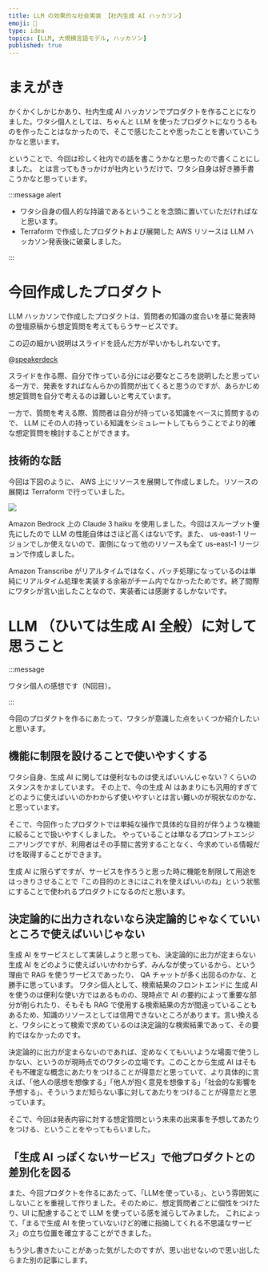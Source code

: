 ```yaml
---
title: LLM の効果的な社会実装 【社内生成 AI ハッカソン】
emoji: 🔨
type: idea
topics: [LLM, 大規模言語モデル, ハッカソン]
published: true
---
```


# まえがき

かくかくしかじかあり、社内生成 AI ハッカソンでプロダクトを作ることになりました。ワタシ個人としては、ちゃんと LLM を使ったプロダクトになりうるものを作ったことはなかったので、そこで感じたことや思ったことを書いていこうかなと思います。

ということで、今回は珍しく社内での話を書こうかなと思ったので書くことにしました。
とは言ってもきっかけが社内というだけで、ワタシ自身は好き勝手書こうかなと思っています。

:::message alert

- ワタシ自身の個人的な持論であるということを念頭に置いていただければなと思います。
- Terraform で作成したプロダクトおよび展開した AWS リソースは LLM ハッカソン発表後に破棄しました。

:::

# 今回作成したプロダクト

LLM ハッカソンで作成したプロダクトは、質問者の知識の度合いを基に発表時の登壇原稿から想定質問を考えてもらうサービスです。

この辺の細かい説明はスライドを読んだ方が早いかもしれないです。

@[speakerdeck](30db4c9c3959425a9efab94608f11453)

スライドを作る際、自分で作っている分には必要なところを説明したと思っている一方で、発表をすればなんらかの質問が出てくると思うのですが、あらかじめ想定質問を自分で考えるのは難しいと考えています。

一方で、質問を考える際、質問者は自分が持っている知識をベースに質問するので、 LLM にその人の持っている知識をシミュレートしてもらうことでより的確な想定質問を検討することができます。

## 技術的な話

今回は下図のように、 AWS 上にリソースを展開して作成しました。リソースの展開は Terraform で行っていました。

![](https://storage.googleapis.com/zenn-user-upload/e4eed1f61f96-20240618.png)

Amazon Bedrock 上の Claude 3 haiku を使用しました。今回はスループット優先にしたので LLM の性能自体はさほど高くはないです。また、 us-east-1 リージョンでしか使えないので、面倒になって他のリソースも全て us-east-1 リージョンで作成しました。

Amazon Transcribe がリアルタイムではなく、バッチ処理になっているのは単純にリアルタイム処理を実装する余裕がチーム内でなかったためです。終了間際にワタシが言い出したことなので、実装者には感謝するしかないです。

# LLM （ひいては生成 AI 全般）に対して思うこと

:::message

ワタシ個人の感想です（N回目）。

:::

今回のプロダクトを作るにあたって、ワタシが意識した点をいくつか紹介したいと思います。

## 機能に制限を設けることで使いやすくする

ワタシ自身、生成 AI に関しては便利なものは使えばいいんじゃない？くらいのスタンスをかましています。
その上で、今の生成 AI はあまりにも汎用的すぎてどのように使えばいいのかわからず使いやすいとは言い難いのが現状なのかな、と思っています。

そこで、今回作ったプロダクトでは単純な操作で具体的な目的が伴うような機能に絞ることで扱いやすくしました。
やっていることは単なるプロンプトエンジニアリングですが、利用者はその手間に苦労することなく、今求めている情報だけを取得することができます。

生成 AI に限らずですが、サービスを作ろうと思った時に機能を制限して用途をはっきりさせることで「この目的のときにはこれを使えばいいのね」という状態にすることで使われるプロダクトになるのだと思います。

## 決定論的に出力されないなら決定論的じゃなくていいところで使えばいいじゃない

生成 AI をサービスとして実装しようと思っても、決定論的に出力が定まらない生成 AI をどのように使えばいいかわからず、みんなが使っているから、という理由で RAG を使うサービスであったり、 QA チャットが多く出回るのかな、と勝手に思っています。
ワタシ個人として、検索結果のフロントエンドに 生成 AI を使うのは便利な使い方ではあるものの、現時点で AI の要約によって重要な部分が削られたり、そもそも RAG で使用する検索結果の方が間違っていることもあるため、知識のリソースとしては信用できないところがあります。言い換えると、ワタシにとって検索で求めているのは決定論的な検索結果であって、その要約ではなかったのです。

決定論的に出力が定まらないのであれば、定めなくてもいいような場面で使うしかない、というのが現時点でのワタシの立場です。このことから生成 AI はそもそも不確定な概念にあたりをつけることが得意だと思っていて、より具体的に言えば、「他人の感想を想像する」「他人が抱く意見を想像する」「社会的な影響を予想する」、そういうまだ知らない事に対してあたりをつけることが得意だと思っています。

そこで、今回は発表内容に対する想定質問という未来の出来事を予想してあたりをつける、ということをやってもらいました。

## 「生成 AI っぽくないサービス」で他プロダクトとの差別化を図る

また、今回プロダクトを作るにあたって、「LLMを使っている」、という雰囲気にしないことを重視して作りました。そのために、想定質問者ごとに個性をつけたり、UI に配慮することで LLM を使っている感を減らしてみました。
これによって、「まるで生成 AI を使っていないけど的確に指摘してくれる不思議なサービス」の立ち位置を確立することができました。

もう少し書きたいことがあった気がしたのですが、思い出せないので思い出したらまた別の記事にします。
